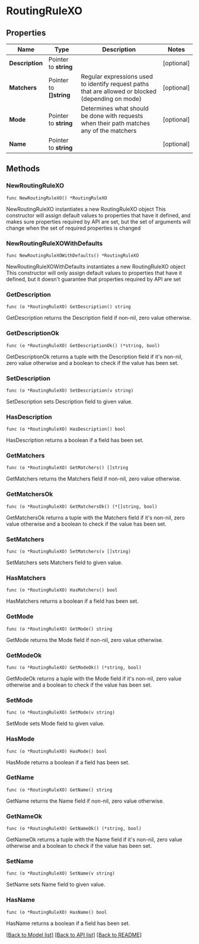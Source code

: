 # RoutingRuleXO

## Properties

Name | Type | Description | Notes
------------ | ------------- | ------------- | -------------
**Description** | Pointer to **string** |  | [optional] 
**Matchers** | Pointer to **[]string** | Regular expressions used to identify request paths that are allowed or blocked (depending on mode) | [optional] 
**Mode** | Pointer to **string** | Determines what should be done with requests when their path matches any of the matchers | [optional] 
**Name** | Pointer to **string** |  | [optional] 

## Methods

### NewRoutingRuleXO

`func NewRoutingRuleXO() *RoutingRuleXO`

NewRoutingRuleXO instantiates a new RoutingRuleXO object
This constructor will assign default values to properties that have it defined,
and makes sure properties required by API are set, but the set of arguments
will change when the set of required properties is changed

### NewRoutingRuleXOWithDefaults

`func NewRoutingRuleXOWithDefaults() *RoutingRuleXO`

NewRoutingRuleXOWithDefaults instantiates a new RoutingRuleXO object
This constructor will only assign default values to properties that have it defined,
but it doesn't guarantee that properties required by API are set

### GetDescription

`func (o *RoutingRuleXO) GetDescription() string`

GetDescription returns the Description field if non-nil, zero value otherwise.

### GetDescriptionOk

`func (o *RoutingRuleXO) GetDescriptionOk() (*string, bool)`

GetDescriptionOk returns a tuple with the Description field if it's non-nil, zero value otherwise
and a boolean to check if the value has been set.

### SetDescription

`func (o *RoutingRuleXO) SetDescription(v string)`

SetDescription sets Description field to given value.

### HasDescription

`func (o *RoutingRuleXO) HasDescription() bool`

HasDescription returns a boolean if a field has been set.

### GetMatchers

`func (o *RoutingRuleXO) GetMatchers() []string`

GetMatchers returns the Matchers field if non-nil, zero value otherwise.

### GetMatchersOk

`func (o *RoutingRuleXO) GetMatchersOk() (*[]string, bool)`

GetMatchersOk returns a tuple with the Matchers field if it's non-nil, zero value otherwise
and a boolean to check if the value has been set.

### SetMatchers

`func (o *RoutingRuleXO) SetMatchers(v []string)`

SetMatchers sets Matchers field to given value.

### HasMatchers

`func (o *RoutingRuleXO) HasMatchers() bool`

HasMatchers returns a boolean if a field has been set.

### GetMode

`func (o *RoutingRuleXO) GetMode() string`

GetMode returns the Mode field if non-nil, zero value otherwise.

### GetModeOk

`func (o *RoutingRuleXO) GetModeOk() (*string, bool)`

GetModeOk returns a tuple with the Mode field if it's non-nil, zero value otherwise
and a boolean to check if the value has been set.

### SetMode

`func (o *RoutingRuleXO) SetMode(v string)`

SetMode sets Mode field to given value.

### HasMode

`func (o *RoutingRuleXO) HasMode() bool`

HasMode returns a boolean if a field has been set.

### GetName

`func (o *RoutingRuleXO) GetName() string`

GetName returns the Name field if non-nil, zero value otherwise.

### GetNameOk

`func (o *RoutingRuleXO) GetNameOk() (*string, bool)`

GetNameOk returns a tuple with the Name field if it's non-nil, zero value otherwise
and a boolean to check if the value has been set.

### SetName

`func (o *RoutingRuleXO) SetName(v string)`

SetName sets Name field to given value.

### HasName

`func (o *RoutingRuleXO) HasName() bool`

HasName returns a boolean if a field has been set.


[[Back to Model list]](../README.md#documentation-for-models) [[Back to API list]](../README.md#documentation-for-api-endpoints) [[Back to README]](../README.md)


